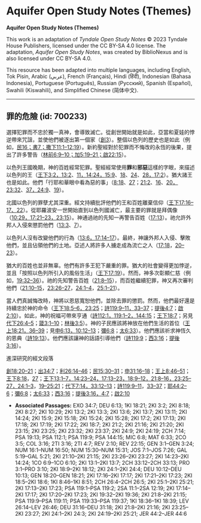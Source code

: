 # Aquifer Open Study Notes (Themes)

**Aquifer Open Study Notes (Themes)**

This work is an adaptation of *Tyndale Open Study Notes* © 2023 Tyndale House Publishers, licensed under the CC BY\-SA 4\.0 license. The adaptation, *Aquifer Open Study Notes*, was created by BiblioNexus and is also licensed under CC BY\-SA 4\.0\.

This resource has been adapted into multiple languages, including English, Tok Pisin, Arabic (عربي), French (Français), Hindi (हिंदी), Indonesian (Bahasa Indonesia), Portuguese (Português), Russian (Русский), Spanish (Español), Swahili (Kiswahili), and Simplified Chinese (简体中文).



--------------------------------

## 罪的危險 (id: 700233)

選擇犯罪而不忠於獨一真神，會導致滅亡。從創世開始就是如此，亞當和夏娃的悖逆帶來咒詛，並使他們被逐出第一個家（[創3](https://ref.ly/Gen3:1-Gen3:24)）。整個以色列的歷史也是如此（例如，[民16；](https://ref.ly/Num16:1-Num16:50)[書7；](https://ref.ly/Josh7:1-Josh7:26)[撒下11:1–12:19](https://ref.ly/2Sam11:1-2Sam12:19)）。新約聖經對於犯罪而不悔改的永恆的後果，提出了許多警告（[林前6:9–10；](https://ref.ly/1Cor6:9-1Cor6:10)[加5:19–21；](https://ref.ly/Gal5:19-Gal5:21)[啟22:15](https://ref.ly/Rev22:15)）。

以色列王國晚期，神的百姓經常犯罪。聖經經常使用**罪**和**邪惡**這樣的字眼，來描述以色列的王（[王下3:2，](https://ref.ly/2Kgs3:2)[13:2](https://ref.ly/2Kgs13:2)、[11，](https://ref.ly/2Kgs13:11)[14:24，](https://ref.ly/2Kgs14:24)[15:9](https://ref.ly/2Kgs15:9)、[18](https://ref.ly/2Kgs15:18)、[24](https://ref.ly/2Kgs15:24)、[28，](https://ref.ly/2Kgs15:28)[17:2](https://ref.ly/2Kgs17:2)）。猶大諸王也是如此。他們「行耶和華眼中看為惡的事」（[8:18](https://ref.ly/2Kgs8:18)、[27](https://ref.ly/2Kgs8:27)；[21:2](https://ref.ly/2Kgs21:2)、[16](https://ref.ly/2Kgs21:16)、[20，](https://ref.ly/2Kgs21:20)[23:32](https://ref.ly/2Kgs23:32)、[37，](https://ref.ly/2Kgs23:37)[24:9](https://ref.ly/2Kgs24:9)、[19](https://ref.ly/2Kgs24:19)）。

北國以色列的罪孽尤其深重。經文持續批評他們的王和百姓離棄信仰（[王下17:16–17、](https://ref.ly/2Kgs17:16-2Kgs17:17)[22](https://ref.ly/2Kgs17:22)）。從耶羅波安一世開始直到以色列國滅亡，最主要的罪就是拜偶像（[10:29，](https://ref.ly/2Kgs10:29)[17:21–23，](https://ref.ly/2Kgs17:21-2Kgs17:23)[23:15](https://ref.ly/2Kgs23:15)）。神通過祂的先知一再警告百姓（[17:13](https://ref.ly/2Kgs17:13)）。祂允許外邦人入侵來懲罰他們（[13:3](https://ref.ly/2Kgs13:3)、[7](https://ref.ly/2Kgs13:7)）。

以色列人沒有改變他們的行為（[13:6，](https://ref.ly/2Kgs13:6)[17:14–17](https://ref.ly/2Kgs17:14-2Kgs17:17)）。最終，神讓外邦人入侵、擊敗他們，並且佔領他們的土地。亞述人將許多人擄走成為流亡之人（[17:18](https://ref.ly/2Kgs17:18)，[20–23](https://ref.ly/2Kgs17:20-2Kgs17:23)）。

猶大的百姓也並非無辜。他們有許多王犯下嚴重的罪。猶大的社會變得更加悖逆，並且「按照以色列所引入的風俗生活」（[王下17:19](https://ref.ly/2Kgs17:19)）。然而，神多次彰顯仁慈（例如，[19:32–36](https://ref.ly/2Kgs19:32-2Kgs19:36)）。祂的先知警告百姓（[21:8–15](https://ref.ly/2Kgs21:8-2Kgs21:15)），而百姓繼續犯罪，神又再次審判他們（[21:10–15](https://ref.ly/2Kgs21:10-2Kgs21:15)，[23:26–27](https://ref.ly/2Kgs23:26-2Kgs23:27)，[24:1–4](https://ref.ly/2Kgs24:1-2Kgs24:4)，[25:1–21](https://ref.ly/2Kgs25:1-2Kgs25:21)）。

當人們真誠悔改時，神將以恩慈寬恕他們，並除去罪的懲罰。然而，他們最好還是持續忠於神的命令（[王下18:5–6，](https://ref.ly/2Kgs18:5-2Kgs18:6)[23:25](https://ref.ly/2Kgs23:25)；[詩119:9–11，](https://ref.ly/Ps119:9-Ps119:11)[33–37](https://ref.ly/Ps119:33-Ps119:37)；[提後4:7](https://ref.ly/2Tim4:7)；[啟2:10](https://ref.ly/Rev2:10)）。如此，神的祝福可帶來亨通（[詩112:1，](https://ref.ly/Ps112:1)[119:1–2，](https://ref.ly/Ps119:1-Ps119:2)[144:15](https://ref.ly/Ps144:15)；[王下18:7](https://ref.ly/2Kgs18:7)；另見[代下26:4–5](https://ref.ly/2Chr26:4-2Chr26:5)；[箴3:1–10](https://ref.ly/Prov3:1-Prov3:10)；[林後3:5](https://ref.ly/2Cor3:5)）。神的子民應該將神放在他們生活的首位（[王上18:21，](https://ref.ly/1Kgs18:21)[36–39](https://ref.ly/1Kgs18:36-1Kgs18:39)；見[申6:13，](https://ref.ly/Deut6:13)[10:12–13](https://ref.ly/Deut10:12-Deut10:13)；[彌6:8](https://ref.ly/Mic6:8)；[太6:33](https://ref.ly/Matt6:33)）。他們應該祈求神恆久的恩典（[詩19:13](https://ref.ly/Ps19:13)）。他們應該讓神的話語引導他們（[詩119:9](https://ref.ly/Ps119:9)；[西3:16](https://ref.ly/Col3:16)；[提後3:16](https://ref.ly/2Tim3:16)）。

進深研究的經文段落

[創18:20–21](https://ref.ly/Gen18:20-Gen18:21)；[出34:7](https://ref.ly/Exod34:7)；[利26:14–46](https://ref.ly/Lev26:14-Lev26:46)；[民15:30–31](https://ref.ly/Num15:30-Num15:31)；[申31:16–18](https://ref.ly/Deut31:16-Deut31:18)；[王上8:46–51](https://ref.ly/1Kgs8:46-1Kgs8:51)；[王下8:18](https://ref.ly/2Kgs8:18)，[27](https://ref.ly/2Kgs8:27)；[王下13:1–7，](https://ref.ly/2Kgs13:1-2Kgs13:7)[14:23–24，](https://ref.ly/2Kgs14:23-2Kgs14:24)[17:13–23，](https://ref.ly/2Kgs17:13-2Kgs17:23)[18:9–12，](https://ref.ly/2Kgs18:9-2Kgs18:12)[21:8–16，](https://ref.ly/2Kgs21:8-2Kgs21:16)[23:25–27，](https://ref.ly/2Kgs23:25-2Kgs23:27)[24:1–3](https://ref.ly/2Kgs24:1-2Kgs24:3)，[19–25:21](https://ref.ly/2Kgs24:19-2Kgs25:21)；[代下7:14，](https://ref.ly/2Chr7:14)[33:12–13](https://ref.ly/2Chr33:12-2Chr33:13)；[詩119:9–11](https://ref.ly/Ps119:9-Ps119:11)，[33–37](https://ref.ly/Ps119:33-Ps119:37)；[耶44:2–6](https://ref.ly/Jer44:2-Jer44:6)；[彌6:8](https://ref.ly/Mic6:8)；[太6:33](https://ref.ly/Matt6:33)；[西3:16](https://ref.ly/Col3:16)；[提後3:16，](https://ref.ly/2Tim3:16)[4:7](https://ref.ly/2Tim4:7)；[啟2:10](https://ref.ly/Rev2:10)

* **Associated Passages:** EXO 34:7; DEU 6:13; 1KI 18:21; 2KI 3:2; 2KI 8:18; 2KI 8:27; 2KI 10:29; 2KI 13:2; 2KI 13:3; 2KI 13:6; 2KI 13:7; 2KI 13:11; 2KI 14:24; 2KI 15:9; 2KI 15:18; 2KI 15:24; 2KI 15:28; 2KI 17:2; 2KI 17:13; 2KI 17:18; 2KI 17:19; 2KI 17:22; 2KI 18:7; 2KI 21:2; 2KI 21:16; 2KI 21:20; 2KI 23:15; 2KI 23:25; 2KI 23:32; 2KI 23:37; 2KI 24:9; 2KI 24:19; 2CH 7:14; PSA 19:13; PSA 112:1; PSA 119:9; PSA 144:15; MIC 6:8; MAT 6:33; 2CO 3:5; COL 3:16; 2TI 3:16; 2TI 4:7; REV 2:10; REV 22:15; GEN 3:1–GEN 3:24; NUM 16:1–NUM 16:50; NUM 15:30–NUM 15:31; JOS 7:1–JOS 7:26; GAL 5:19–GAL 5:21; 2KI 21:10–2KI 21:15; 2KI 23:26–2KI 23:27; 2KI 14:23–2KI 14:24; 1CO 6:9–1CO 6:10; 2KI 13:1–2KI 13:7; 2CH 33:12–2CH 33:13; PRO 3:1–PRO 3:10; 2KI 18:9–2KI 18:12; 2KI 24:1–2KI 24:4; DEU 10:12–DEU 10:13; GEN 18:20–GEN 18:21; 2KI 17:16–2KI 17:17; 2KI 17:21–2KI 17:23; 2KI 18:5–2KI 18:6; 1KI 8:46–1KI 8:51; 2CH 26:4–2CH 26:5; 2KI 25:1–2KI 25:21; 2KI 17:13–2KI 17:23; PSA 119:1–PSA 119:2; 2SA 11:1–2SA 12:19; 2KI 17:14–2KI 17:17; 2KI 17:20–2KI 17:23; 2KI 19:32–2KI 19:36; 2KI 21:8–2KI 21:15; PSA 119:9–PSA 119:11; PSA 119:33–PSA 119:37; 1KI 18:36–1KI 18:39; LEV 26:14–LEV 26:46; DEU 31:16–DEU 31:18; 2KI 21:8–2KI 21:16; 2KI 23:25–2KI 23:27; 2KI 24:1–2KI 24:3; 2KI 24:19–2KI 25:21; JER 44:2–JER 44:6

